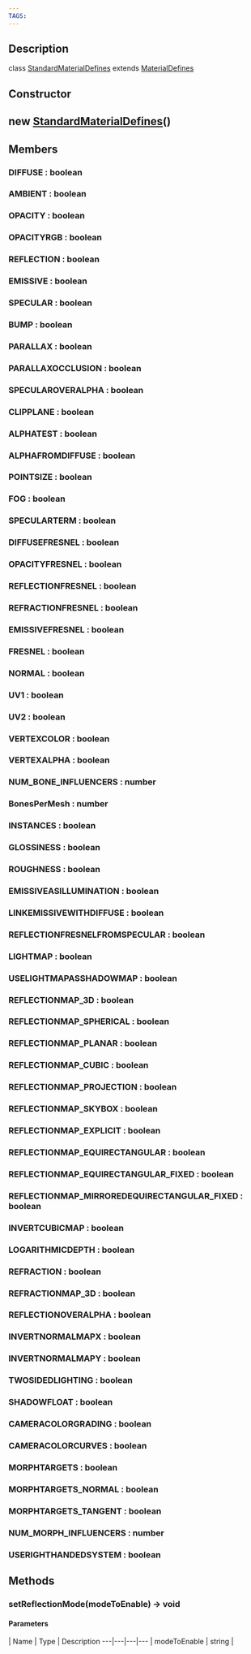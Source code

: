 ```yaml
---
TAGS:
---
```

## Description

class [StandardMaterialDefines](/classes/3.0/StandardMaterialDefines) extends [MaterialDefines](/classes/3.0/MaterialDefines)



## Constructor

## new [StandardMaterialDefines](/classes/3.0/StandardMaterialDefines)()


## Members

### DIFFUSE : boolean



### AMBIENT : boolean



### OPACITY : boolean



### OPACITYRGB : boolean



### REFLECTION : boolean



### EMISSIVE : boolean



### SPECULAR : boolean



### BUMP : boolean



### PARALLAX : boolean



### PARALLAXOCCLUSION : boolean



### SPECULAROVERALPHA : boolean



### CLIPPLANE : boolean



### ALPHATEST : boolean



### ALPHAFROMDIFFUSE : boolean



### POINTSIZE : boolean



### FOG : boolean



### SPECULARTERM : boolean



### DIFFUSEFRESNEL : boolean



### OPACITYFRESNEL : boolean



### REFLECTIONFRESNEL : boolean



### REFRACTIONFRESNEL : boolean



### EMISSIVEFRESNEL : boolean



### FRESNEL : boolean



### NORMAL : boolean



### UV1 : boolean



### UV2 : boolean



### VERTEXCOLOR : boolean



### VERTEXALPHA : boolean



### NUM_BONE_INFLUENCERS : number



### BonesPerMesh : number



### INSTANCES : boolean



### GLOSSINESS : boolean



### ROUGHNESS : boolean



### EMISSIVEASILLUMINATION : boolean



### LINKEMISSIVEWITHDIFFUSE : boolean



### REFLECTIONFRESNELFROMSPECULAR : boolean



### LIGHTMAP : boolean



### USELIGHTMAPASSHADOWMAP : boolean



### REFLECTIONMAP_3D : boolean



### REFLECTIONMAP_SPHERICAL : boolean



### REFLECTIONMAP_PLANAR : boolean



### REFLECTIONMAP_CUBIC : boolean



### REFLECTIONMAP_PROJECTION : boolean



### REFLECTIONMAP_SKYBOX : boolean



### REFLECTIONMAP_EXPLICIT : boolean



### REFLECTIONMAP_EQUIRECTANGULAR : boolean



### REFLECTIONMAP_EQUIRECTANGULAR_FIXED : boolean



### REFLECTIONMAP_MIRROREDEQUIRECTANGULAR_FIXED : boolean



### INVERTCUBICMAP : boolean



### LOGARITHMICDEPTH : boolean



### REFRACTION : boolean



### REFRACTIONMAP_3D : boolean



### REFLECTIONOVERALPHA : boolean



### INVERTNORMALMAPX : boolean



### INVERTNORMALMAPY : boolean



### TWOSIDEDLIGHTING : boolean



### SHADOWFLOAT : boolean



### CAMERACOLORGRADING : boolean



### CAMERACOLORCURVES : boolean



### MORPHTARGETS : boolean



### MORPHTARGETS_NORMAL : boolean



### MORPHTARGETS_TANGENT : boolean



### NUM_MORPH_INFLUENCERS : number



### USERIGHTHANDEDSYSTEM : boolean



## Methods

### setReflectionMode(modeToEnable) &rarr; void



#### Parameters
 | Name | Type | Description
---|---|---|---
 | modeToEnable | string | 

